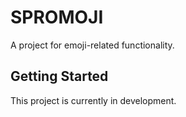 # SPROMOJI

A project for emoji-related functionality.

## Getting Started

This project is currently in development. 